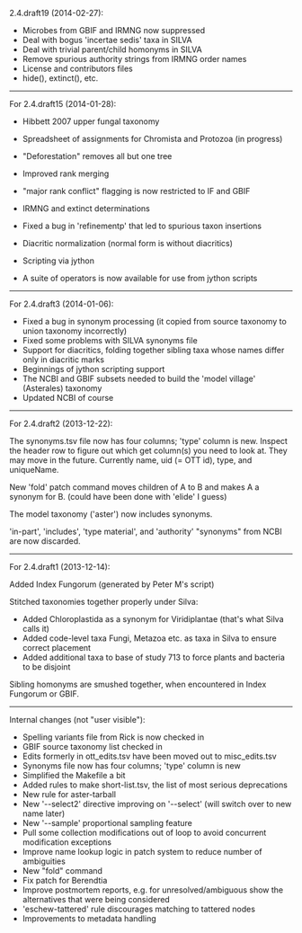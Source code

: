 2.4.draft19 (2014-02-27):

* Microbes from GBIF and IRMNG now suppressed
* Deal with bogus 'incertae sedis' taxa in SILVA
* Deal with trivial parent/child homonyms in SILVA
* Remove spurious authority strings from IRMNG order names
* License and contributors files
* hide(), extinct(), etc.

-----
For 2.4.draft15 (2014-01-28):

* Hibbett 2007 upper fungal taxonomy
* Spreadsheet of assignments for Chromista and Protozoa (in progress)
* "Deforestation" removes all but one tree
* Improved rank merging
* "major rank conflict" flagging is now restricted to IF and GBIF
* IRMNG and extinct determinations
* Fixed a bug in 'refinementp' that led to spurious taxon insertions
* Diacritic normalization (normal form is without diacritics)

* Scripting via jython
* A suite of operators is now available for use from jython scripts

-----
For 2.4.draft3 (2014-01-06):

* Fixed a bug in synonym processing (it copied from source taxonomy to
  union taxonomy incorrectly)
* Fixed some problems with SILVA synonyms file
* Support for diacritics, folding together sibling taxa whose names
  differ only in diacritic marks
* Beginnings of jython scripting support
* The NCBI and GBIF subsets needed to build the 'model village'
  (Asterales) taxonomy
* Updated NCBI of course

-----
For 2.4.draft2 (2013-12-22):

The synonyms.tsv file now has four columns; 'type' column is new.
Inspect the header row to figure out which get column(s) you need to
look at.  They may move in the future.  Currently name, uid (= OTT
id), type, and uniqueName.

New 'fold' patch command moves children of A to B and makes A a
synonym for B.  (could have been done with 'elide' I guess)

The model taxonomy ('aster') now includes synonyms.

'in-part', 'includes', 'type material', and 'authority' "synonyms"
from NCBI are now discarded.

-----
For 2.4.draft1 (2013-12-14):

Added Index Fungorum (generated by Peter M's script)

Stitched taxonomies together properly under Silva:
 * Added Chloroplastida as a synonym for Viridiplantae (that's what
   Silva calls it)
 * Added code-level taxa Fungi, Metazoa etc. as taxa in Silva to
   ensure correct placement
 * Added additional taxa to base of study 713 to force plants and bacteria
   to be disjoint

Sibling homonyms are smushed together, when encountered in Index
Fungorum or GBIF.

-----
Internal changes (not "user visible"):

* Spelling variants file from Rick is now checked in
* GBIF source taxonomy list checked in
* Edits formerly in ott_edits.tsv have been moved out to misc_edits.tsv
* Synonyms file now has four columns; 'type' column is new
* Simplified the Makefile a bit
* Added rules to make short-list.tsv, the list of most serious deprecations
* New rule for aster-tarball
* New '--select2' directive improving on '--select' (will switch over 
  to new name later)
* New '--sample' proportional sampling feature
* Pull some collection modifications out of loop to avoid concurrent 
  modification exceptions
* Improve name lookup logic in patch system to reduce number of 
  ambiguities
* New "fold" command
* Fix patch for Berendtia
* Improve postmortem reports, e.g. for unresolved/ambiguous show the
  alternatives that were being considered
* 'eschew-tattered' rule discourages matching to tattered nodes
* Improvements to metadata handling
